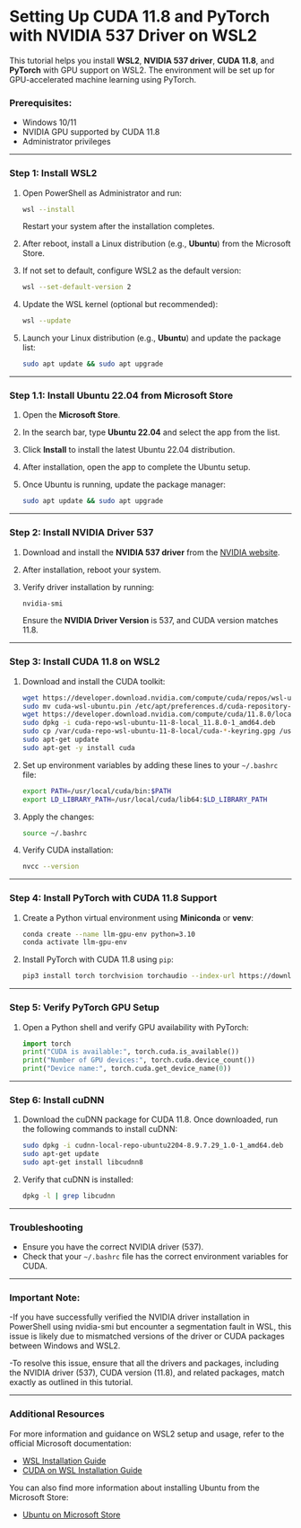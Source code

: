# Setting Up CUDA 11.8 and PyTorch with NVIDIA 537 Driver on WSL2

This tutorial helps you install **WSL2**, **NVIDIA 537 driver**, **CUDA 11.8**, and **PyTorch** with GPU support on WSL2. The environment will be set up for GPU-accelerated machine learning using PyTorch.

### Prerequisites:
- Windows 10/11
- NVIDIA GPU supported by CUDA 11.8
- Administrator privileges

---

### Step 1: Install WSL2

1. Open PowerShell as Administrator and run:

    ```bash
    wsl --install
    ```

    Restart your system after the installation completes.

2. After reboot, install a Linux distribution (e.g., **Ubuntu**) from the Microsoft Store.

3. If not set to default, configure WSL2 as the default version:

    ```bash
    wsl --set-default-version 2
    ```

4. Update the WSL kernel (optional but recommended):

    ```bash
    wsl --update
    ```

5. Launch your Linux distribution (e.g., **Ubuntu**) and update the package list:

    ```bash
    sudo apt update && sudo apt upgrade
    ```

---

### Step 1.1: Install Ubuntu 22.04 from Microsoft Store

1. Open the **Microsoft Store**.
2. In the search bar, type **Ubuntu 22.04** and select the app from the list.
3. Click **Install** to install the latest Ubuntu 22.04 distribution.
4. After installation, open the app to complete the Ubuntu setup.
5. Once Ubuntu is running, update the package manager:

    ```bash
    sudo apt update && sudo apt upgrade
    ```

---

### Step 2: Install NVIDIA Driver 537

1. Download and install the **NVIDIA 537 driver** from the [NVIDIA website](https://www.nvidia.com/Download/driverResults.aspx/212729/en-us).
2. After installation, reboot your system.
3. Verify driver installation by running:

    ```bash
    nvidia-smi
    ```

    Ensure the **NVIDIA Driver Version** is 537, and CUDA version matches 11.8.

---

### Step 3: Install CUDA 11.8 on WSL2

1. Download and install the CUDA toolkit:

    ```bash
    wget https://developer.download.nvidia.com/compute/cuda/repos/wsl-ubuntu/x86_64/cuda-wsl-ubuntu.pin
    sudo mv cuda-wsl-ubuntu.pin /etc/apt/preferences.d/cuda-repository-pin-600
    wget https://developer.download.nvidia.com/compute/cuda/11.8.0/local_installers/cuda-repo-wsl-ubuntu-11-8-local_11.8.0-1_amd64.deb
    sudo dpkg -i cuda-repo-wsl-ubuntu-11-8-local_11.8.0-1_amd64.deb
    sudo cp /var/cuda-repo-wsl-ubuntu-11-8-local/cuda-*-keyring.gpg /usr/share/keyrings/
    sudo apt-get update
    sudo apt-get -y install cuda
    ```

2. Set up environment variables by adding these lines to your `~/.bashrc` file:

    ```bash
    export PATH=/usr/local/cuda/bin:$PATH
    export LD_LIBRARY_PATH=/usr/local/cuda/lib64:$LD_LIBRARY_PATH
    ```

3. Apply the changes:

    ```bash
    source ~/.bashrc
    ```

4. Verify CUDA installation:

    ```bash
    nvcc --version
    ```

---

### Step 4: Install PyTorch with CUDA 11.8 Support

1. Create a Python virtual environment using **Miniconda** or **venv**:

    ```bash
    conda create --name llm-gpu-env python=3.10
    conda activate llm-gpu-env
    ```

2. Install PyTorch with CUDA 11.8 using `pip`:

    ```bash
    pip3 install torch torchvision torchaudio --index-url https://download.pytorch.org/whl/cu118
    ```

---

### Step 5: Verify PyTorch GPU Setup

1. Open a Python shell and verify GPU availability with PyTorch:

    ```python
    import torch
    print("CUDA is available:", torch.cuda.is_available())
    print("Number of GPU devices:", torch.cuda.device_count())
    print("Device name:", torch.cuda.get_device_name(0))
    ```

---

### Step 6: Install cuDNN

1. Download the cuDNN package for CUDA 11.8. Once downloaded, run the following commands to install cuDNN:

    ```bash
    sudo dpkg -i cudnn-local-repo-ubuntu2204-8.9.7.29_1.0-1_amd64.deb
    sudo apt-get update
    sudo apt-get install libcudnn8
    ```
2. Verify that cuDNN is installed:
    ```bash
    dpkg -l | grep libcudnn

    ```

---

### Troubleshooting
- Ensure you have the correct NVIDIA driver (537).
- Check that your `~/.bashrc` file has the correct environment variables for CUDA.

---
### Important Note:
-If you have successfully verified the NVIDIA driver installation in PowerShell using nvidia-smi but encounter a segmentation fault in WSL, this issue is likely due to mismatched versions of the driver or CUDA packages between Windows and WSL2.

-To resolve this issue, ensure that all the drivers and packages, including the NVIDIA driver (537), CUDA version (11.8), and related packages, match exactly as outlined in this tutorial.

---

### Additional Resources

For more information and guidance on WSL2 setup and usage, refer to the official Microsoft documentation:
- [WSL Installation Guide](https://docs.microsoft.com/en-us/windows/wsl/install)
- [CUDA on WSL Installation Guide](https://docs.nvidia.com/cuda/wsl-user-guide/index.html)

You can also find more information about installing Ubuntu from the Microsoft Store:
- [Ubuntu on Microsoft Store](https://ubuntu.com/wsl)
